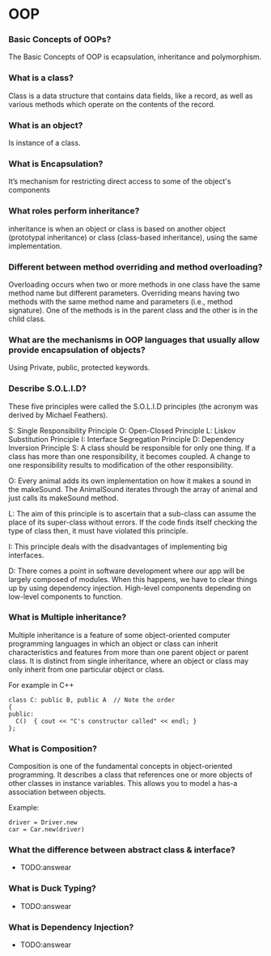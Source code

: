 # OOP

### Basic Concepts of OOPs?

The Basic Concepts of OOP is ecapsulation, inheritance and polymorphism.

### What is a class?

Сlass is a data structure that contains data fields, like a record, as well as various methods which operate on the contents of the record.

### What is an object?

Is instance of a class.

### What is Encapsulation?

It’s mechanism for restricting direct access to some of the object's components

### What roles perform inheritance?

inheritance is when an object or class is based on another object (prototypal inheritance) or class (class-based inheritance), using the same implementation.

### Different between method overriding and method overloading?

Overloading occurs when two or more methods in one class have the same method name but different parameters. Overriding means having two methods with the same method name and parameters (i.e., method signature). One of the methods is in the parent class and the other is in the child class.

### What are the mechanisms in OOP languages that usually allow provide encapsulation of objects?

Using Private, public, protected keywords.

### Describe S.O.L.I.D?

These five principles were called the S.O.L.I.D principles (the acronym was derived by Michael Feathers).

S: Single Responsibility Principle
O: Open-Closed Principle
L: Liskov Substitution Principle
I: Interface Segregation Principle
D: Dependency Inversion Principle
S: A class should be responsible for only one thing. If a class has more than one responsibility, it becomes coupled. A change to one responsibility results to modification of the other responsibility.

O: Every animal adds its own implementation on how it makes a sound in the makeSound. The AnimalSound iterates through the array of animal and just calls its makeSound method.

L: The aim of this principle is to ascertain that a sub-class can assume the place of its super-class without errors. If the code finds itself checking the type of class then, it must have violated this principle.

I: This principle deals with the disadvantages of implementing big interfaces.

D: There comes a point in software development where our app will be largely composed of modules. When this happens, we have to clear things up by using dependency injection. High-level components depending on low-level components to function.

### What is Multiple inheritance?

Multiple inheritance is a feature of some object-oriented computer programming languages in which an object or class can inherit characteristics and features from more than one parent object or parent class. 
It is distinct from single inheritance, where an object or class may only inherit from one particular object or class.

For example in C++
```
class C: public B, public A  // Note the order 
{ 
public: 
  C()  { cout << "C's constructor called" << endl; } 
}; 
```

### What is Composition?

Composition is one of the fundamental concepts in object-oriented programming. It describes a class that references one or more objects of other classes in instance variables. This allows you to model a has-a association between objects.

Example:
```
driver = Driver.new
car = Car.new(driver)

```

### What the difference between abstract class & interface?
- TODO:answear

### What is Duck Typing?
- TODO:answear

### What is Dependency Injection?
- TODO:answear

